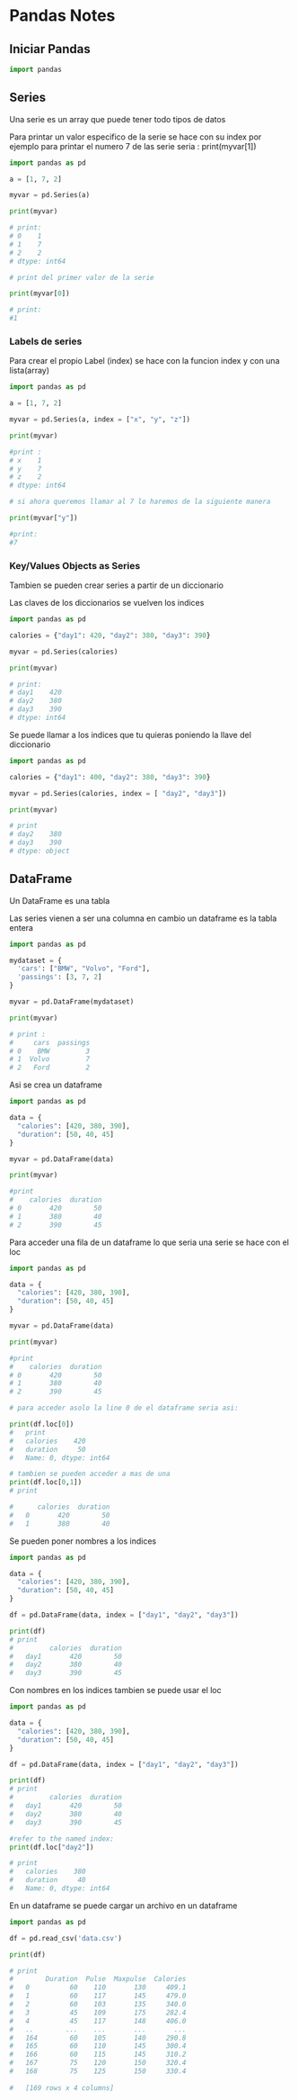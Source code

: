# Pandas Notes

## Iniciar Pandas

```python
import pandas 
```

## Series

Una serie es un array que puede tener todo tipos de datos

Para printar un valor especifico de la serie se hace con su index por ejemplo para printar el numero 7 de las serie seria : print(myvar[1])

```python
import pandas as pd

a = [1, 7, 2]

myvar = pd.Series(a)

print(myvar)

# print:
# 0    1
# 1    7
# 2    2
# dtype: int64

# print del primer valor de la serie

print(myvar[0])

# print:
#1
```

### Labels de series

Para crear el propio Label (index) se hace con la funcion index y con una lista(array)

```python
import pandas as pd

a = [1, 7, 2]

myvar = pd.Series(a, index = ["x", "y", "z"])

print(myvar)

#print :
# x    1
# y    7
# z    2
# dtype: int64

# si ahora queremos llamar al 7 lo haremos de la siguiente manera

print(myvar["y"])

#print:
#7
```

### Key/Values Objects as Series

Tambien se pueden crear series a partir de un diccionario

Las claves de los diccionarios se vuelven los indices

```python
import pandas as pd

calories = {"day1": 420, "day2": 380, "day3": 390}

myvar = pd.Series(calories)

print(myvar)

# print:
# day1    420
# day2    380
# day3    390
# dtype: int64

```

Se puede llamar a los indices que tu quieras poniendo la llave del diccionario

```python
import pandas as pd

calories = {"day1": 400, "day2": 380, "day3": 390}

myvar = pd.Series(calories, index = [ "day2", "day3"])

print(myvar)

# print
# day2    380
# day3    390
# dtype: object
```

## DataFrame

Un DataFrame es una tabla

Las series vienen a ser una columna en cambio un dataframe es la tabla entera

```python
import pandas as pd

mydataset = {
  'cars': ["BMW", "Volvo", "Ford"],
  'passings': [3, 7, 2]
}

myvar = pd.DataFrame(mydataset)

print(myvar)

# print :
#     cars  passings
# 0    BMW         3
# 1  Volvo         7
# 2   Ford         2


```

Asi se crea un dataframe

```python
import pandas as pd

data = {
  "calories": [420, 380, 390],
  "duration": [50, 40, 45]
}

myvar = pd.DataFrame(data)

print(myvar)

#print 
#    calories  duration
# 0       420        50
# 1       380        40
# 2       390        45
```

Para acceder una fila de un dataframe lo que seria una serie se hace con el loc

```python
import pandas as pd

data = {
  "calories": [420, 380, 390],
  "duration": [50, 40, 45]
}

myvar = pd.DataFrame(data)

print(myvar)

#print 
#    calories  duration
# 0       420        50
# 1       380        40
# 2       390        45

# para acceder asolo la line 0 de el dataframe seria asi:

print(df.loc[0])
#   print
#   calories    420
#   duration     50
#   Name: 0, dtype: int64

# tambien se pueden acceder a mas de una
print(df.loc[0,1])
# print

#      calories  duration
#   0       420        50
#   1       380        40
```
Se pueden poner nombres a los indices

```python
import pandas as pd

data = {
  "calories": [420, 380, 390],
  "duration": [50, 40, 45]
}

df = pd.DataFrame(data, index = ["day1", "day2", "day3"])

print(df) 
# print
#         calories  duration
#   day1       420        50
#   day2       380        40
#   day3       390        45
```
Con nombres en los indices tambien se puede usar el loc

```python
import pandas as pd

data = {
  "calories": [420, 380, 390],
  "duration": [50, 40, 45]
}

df = pd.DataFrame(data, index = ["day1", "day2", "day3"])

print(df) 
# print
#         calories  duration
#   day1       420        50
#   day2       380        40
#   day3       390        45

#refer to the named index:
print(df.loc["day2"])

# print 
#   calories    380
#   duration     40
#   Name: 0, dtype: int64
```
En un dataframe se puede cargar un archivo en un dataframe

```python
import pandas as pd

df = pd.read_csv('data.csv')

print(df) 

# print
#        Duration  Pulse  Maxpulse  Calories
#   0          60    110       130     409.1
#   1          60    117       145     479.0
#   2          60    103       135     340.0
#   3          45    109       175     282.4
#   4          45    117       148     406.0
#   ..        ...    ...       ...       ...
#   164        60    105       140     290.8
#   165        60    110       145     300.4
#   166        60    115       145     310.2
#   167        75    120       150     320.4
#   168        75    125       150     330.4
  
#   [169 rows x 4 columns]

```